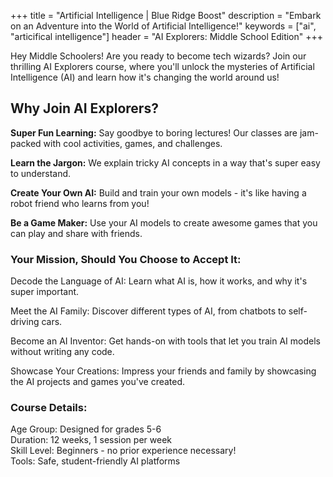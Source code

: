 +++
title = "Artificial Intelligence | Blue Ridge Boost"
description = "Embark on an Adventure into the World of Artificial Intelligence!"
keywords = ["ai", "articifical intelligence"]
header = "AI Explorers: Middle School Edition"
+++

<div class="container"> 
    <div class="row">
        <div class="col">
        <p>Hey Middle Schoolers! Are you ready to become tech wizards? Join our thrilling AI Explorers course, where you'll unlock the mysteries of Artificial Intelligence (AI) and learn how it's changing the world around us!</p>
        <h2>Why Join AI Explorers?</h2>
        <p><b>Super Fun Learning:</b> Say goodbye to boring lectures! Our classes are jam-packed with cool activities, games, and challenges.</p>
        <p><b>Learn the Jargon:</b> We explain tricky AI concepts in a way that's super easy to understand.</p>
        <p><b>Create Your Own AI:</b> Build and train your own models - it's like having a robot friend who learns from you!</p>
        <p><b>Be a Game Maker:</b> Use your AI models to create awesome games that you can play and share with friends.</p>
        <h3>Your Mission, Should You Choose to Accept It:</h3>
        <p>Decode the Language of AI: Learn what AI is, how it works, and why it's super important.</p>
        <p>Meet the AI Family: Discover different types of AI, from chatbots to self-driving cars.</p>
        <p>Become an AI Inventor: Get hands-on with tools that let you train AI models without writing any code.</p>
        <p>Showcase Your Creations: Impress your friends and family by showcasing the AI projects and games you've created.</p>
        <h3>Course Details:</h3>
        Age Group: Designed for grades 5-6<br>
        Duration: 12 weeks, 1 session per week<br>
        Skill Level: Beginners - no prior experience necessary!<br>
        Tools: Safe, student-friendly AI platforms<br>
        </div>
    </div>
</div>

